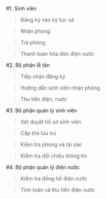 #1. Sinh viên
>Đăng ký vào ký túc xá

>Nhận phòng

>Trả phòng

>Thanh toán hóa đơn điện nước

#2. Bộ phận lễ tân
>Tiếp nhận đăng ký

>Hướng dẫn sinh viên nhận phòng

>Thu tiền điện, nước

#3. Bộ phận quản lý sinh viên
>Xét duyệt hồ sơ sinh viên

>Cấp thẻ lưu trú

>Kiểm tra phòng và tài sản

>Kiểm tra đối chiếu thông tin

#4. Bộ phận quản lý điện nước
>Kiểm tra đồng hồ điện nước

>Tính toán và thu tiền điện nước
